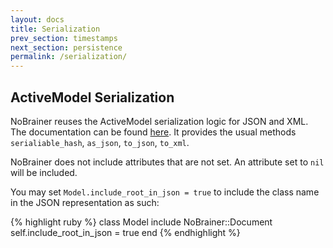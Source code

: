 ```yaml
---
layout: docs
title: Serialization
prev_section: timestamps
next_section: persistence
permalink: /serialization/
---
```


## ActiveModel Serialization

NoBrainer reuses the ActiveModel serialization logic for JSON and XML.
The documentation can be found
[here](http://api.rubyonrails.org/classes/ActiveModel/Serialization.html).
It provides the usual methods `serialiable_hash`, `as_json`, `to_json`, `to_xml`.

NoBrainer does not include attributes that are not set. An attribute set to
`nil` will be included.

You may set `Model.include_root_in_json = true` to include the class name in the
JSON representation as such:

{% highlight ruby %}
class Model
  include NoBrainer::Document
  self.include_root_in_json = true
end
{% endhighlight %}
